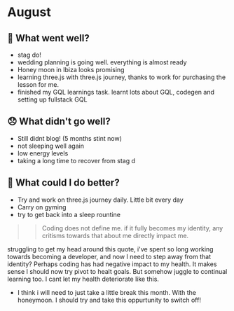# August

## 💪 What went well?

- stag do!
- wedding planning is going well. everything is almost ready
- Honey moon in Ibiza looks promising
- learning three.js with three.js journey, thanks to work for purchasing the lesson for me.
- finished my GQL learnings task. learnt lots about GQL, codegen and setting up fullstack GQL

## 😞 What didn't go well?

- Still didnt blog! (5 months stint now)
- not sleeping well again
- low energy levels
- taking a long time to recover from stag d

## 🚀 What could I do better?

- Try and work on three.js journey daily. Little bit every day
- Carry on gyming
- try to get back into a sleep rountine

> >Coding does not define me. if it fully becomes my identity, any critisms towards that about me directly impact me.
> 

struggling to get my head around this quote, i've spent so long working towards becoming a developer, and now I need to step away from that identity?  Perhaps coding has had negative impact to my health. It makes sense I should now try pivot to healt goals. But somehow juggle to continual learning too. I cant let my health deteriorate like this. 

- I think i will need to just take a little break this month. With the honeymoon. I should try and take this oppurtunity to switch off!